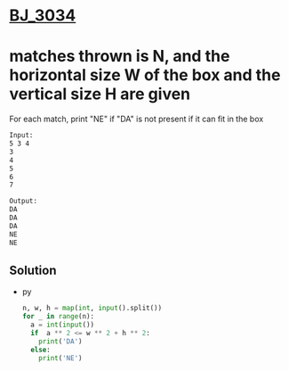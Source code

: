 # [BJ_3034](https://acmicpc.net/problem/3034)

# matches thrown is N, and the horizontal size W of the box and the vertical size H are given
For each match, print "NE" if "DA" is not present if it can fit in the box

```txt
Input:
5 3 4
3
4
5
6
7

Output:
DA
DA
DA
NE
NE
```

## Solution

* py

  ```py
  n, w, h = map(int, input().split())
  for _ in range(n):
    a = int(input())
    if  a ** 2 <= w ** 2 + h ** 2:
      print('DA')
    else:
      print('NE')
  ```
